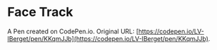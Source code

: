 # Face Track

A Pen created on CodePen.io. Original URL: [https://codepen.io/LV-IBerget/pen/KKqmJJb](https://codepen.io/LV-IBerget/pen/KKqmJJb).


